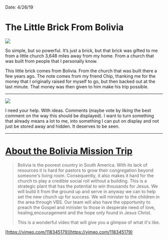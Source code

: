 Date: 4/26/19

# The Little Brick From Bolivia

![](https://i.imgur.com/IZ3AVqu.png)

So simple, but so powerful. It’s just a brick, but that brick was gifted to me from a little church 3,648 miles away from my home. From a church that was built from people that I personally know.

This little brick comes from Bolivia. From the church that was built there a few years ago. The note comes from my friend Chip, thanking me for the money that I originally raised for myself to go, but then backed out at the last minute. That money was then given to him make his trip possible.

---- 

![](https://i.imgur.com/ZShw4WR.jpg)

I need your help. With ideas. Comments (maybe vote by liking the best comment on the way this should be displayed). I want to turn something that already means a lot to me, into something I can put on display and not just be stored away and hidden. It deserves to be seen.

---- 

# [About the Bolivia Mission Trip](https://www.crosschurchhouma.com/Bolivia)

> Bolivia is the poorest country in South America. With its lack of resources it is hard for pastors to grow their congregation beyond someone's living room. Consequently, it also makes it hard for the church to play a credible social roll without a building. This is a strategic plant that has the potential to win thousands for Jesus. We will build it from the ground up and serve in anyway we can to help set the new church up for success. We will minister to the children in the area through VBS. Our team will also have the opportunity to preach the Gospel and minister to those in desperate need of love, healing,encouragement and the hope only found in Jesus Christ.
> 
> This is a wonderful video that will give you a glimpse of what it's like.

[https://vimeo.com/118345179](https://vimeo.com/118345179)
